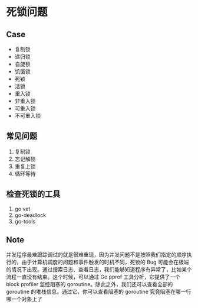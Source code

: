 # 死锁问题

## Case

- 复制锁
- 递归锁
- 自旋锁
- 饥饿锁
- 死锁
- 活锁
- 重入锁
- 非重入锁
- 可重入锁
- 不可重入锁

## 常见问题

1. 复制锁
2. 忘记解锁
3. 重复上锁
4. 循环等待

## 检查死锁的工具

1. go vet
2. go-deadlock
3. go-tools

## Note

并发程序最难跟踪调试的就是很难重现，因为并发问题不是按照我们指定的顺序执行的，由于计算机调度的问题和事件触发的时机不同，死锁的 Bug 可能会在极端的情况下出现。通过搜索日志、查看日志，我们能够知道程序有异常了，比如某个流程一直没有结束。这个时候，可以通过 Go pprof 工具分析，它提供了一个 block profiler 监控阻塞的 goroutine。除此之外，我们还可以查看全部的 goroutine 的堆栈信息，通过它，你可以查看阻塞的 goroutine 究竟阻塞在哪一行哪一个对象上了
